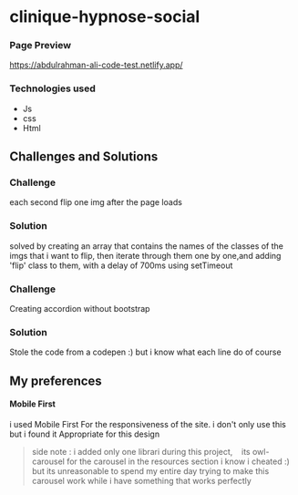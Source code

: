 # clinique-hypnose-social

### Page Preview

https://abdulrahman-ali-code-test.netlify.app/

### Technologies used

- Js
- css
- Html

## Challenges and Solutions

### Challenge

each second flip one img after the page loads

### Solution

solved by creating an array that contains the names of the classes of the imgs that i want to flip, then iterate through them one by one,and adding 'flip' class to them, with a delay of 700ms using setTimeout

### Challenge

Creating accordion without bootstrap

### Solution

Stole the code from a codepen :)
but i know what each line do of course

## My preferences

#### Mobile First

i used Mobile First For the responsiveness of the site.
i don't only use this but i found it Appropriate for this design

> side note : i added only one librari during this project,    its owl-carousel for the carousel in the resources section
> i know i cheated :) but its unreasonable to spend my entire day trying to make this carousel work while i have something that works perfectly
